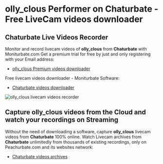 # olly_clous Performer on Chaturbate - Free LiveCam videos downloader

## Chaturbate Live Videos Recorder

Monitor and record livecam videos of **olly_clous** from **Chaturbate** with Moniturbate.com
Get a premium trial for free by just and only registering with your Email address:
* [olly_clous Premium videos downloader](https://moniturbate.com/request-demo-licence-key.html)

Free livecam videos downloader - Moniturbate Software:
* [Chaturbate videos downloader](https://moniturbate.com/moniturbate-download-software.html)

![olly_clous livecam videos recorder](https://peachurnet.com/templates/moniturbate-software.png)


## Capture olly_clous videos from the Cloud and watch your recordings on Streaming

Without the need of downloading a software, capture **olly_clous** livecam videos from **Chaturbate** 100% online.
Watch Livecam archives from **Chaturbate** unlimitedly from thousands of existing recordings, only on Peachurbate.com and its websites network:
* [Chaturbate videos archives](https://peachurnet.com/)